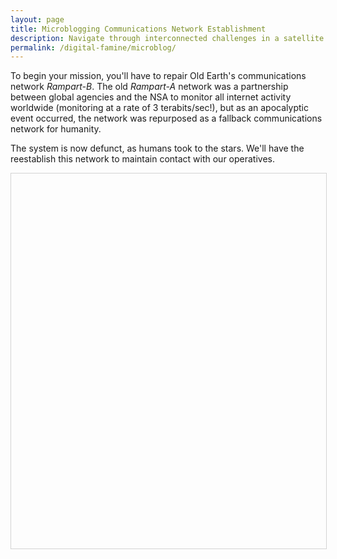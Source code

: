 ```yaml
---
layout: page
title: Microblogging Communications Network Establishment
description: Navigate through interconnected challenges in a satellite communication network
permalink: /digital-famine/microblog/
---
```


To begin your mission, you'll have to repair Old Earth's communications network *Rampart-B*. The old *Rampart-A* network was a partnership between global agencies and the NSA to monitor all internet activity worldwide (monitoring at a rate of 3 terabits/sec!), but as an apocalyptic event occurred, the network was repurposed as a fallback communications network for humanity.

The system is now defunct, as humans took to the stars. We'll have the reestablish this network to maintain contact with our operatives.

<!--Vis Network Style-->
<style type="text/css">
    #comm_network {
        width: 100%;
        height: 600px;
        border: 1px solid lightgray;
    }
</style>

<!--Vis Network Container-->
<div id="comm_network"></div>

<!--Vis Network Dependency-->
<script type="text/javascript" src="https://unpkg.com/vis-network/standalone/umd/vis-network.min.js"></script>

<!--Microblog Communication Network -->
<script>
    // create a network
    var container = document.getElementById('comm_network');

    // create an array with nodes
    var nodes = new vis.DataSet([
        {id: 1, label: 'Node 1', url: '{{ base.siteurl }}/digital-famine/microblog/submodule_1', title: 'Open Node 1'},
        {id: 2, label: 'Node 2', url: '{{ base.siteurl }}/digital-famine/microblog/submodule_2', title: 'Open Node 2'},
        {id: 3, label: 'Node 3', url: '{{ base.siteurl }}/digital-famine/microblog/submodule_3', title: 'Open Node 3'},
        {id: 4, label: 'Node 4', url: '{{ base.siteurl }}/digital-famine/microblog/submodule_4', title: 'Open Node 4'},
        {id: 5, label: 'Node 5', url: '{{ base.siteurl }}/digital-famine/microblog/submodule_5', title: 'Open Node 5'}
    ]);

    // create an array with edges
    var edges = new vis.DataSet([
        {from: 1, to: 3},
        {from: 1, to: 2},
        {from: 2, to: 4},
        {from: 2, to: 5}
    ]);

    // provide the data in the vis format
    var data = {
        nodes: nodes,
        edges: edges
    };
    var options = {
        height: '100%',
        width: '100%',
        nodes: {
            shape: 'circle',
            color: {
                background: 'grey',
                border: 'transparent',
                hover: {
                    background: 'lightgrey',
                    border: 'black'
                }
            },
            size: 25,
            fixed: {
                x: false,
                y: false
            },
            font: {
                color: 'white',
                size: 14,
                face: 'arial'
            }
        },
        edges: {
            color: {
                color: 'white',
                highlight: 'yellow'
            },
            width: 2,
            smooth: {
                type: 'continuous'
            }
        },
        physics: {
            enabled: false
        },
        interaction: {
            hover: true,
            zoomSpeed: 0.5,
            dragNodes: true,
            dragView: true,
            zoomView: true
        },
        layout: {
            improvedLayout: true
        }
    };

    // initialize network
    var network = new vis.Network(container, data, options);

    // fit the network to view all nodes at default zoom
    network.fit();

    // open nods URL on click
    network.on('click', function (params) {
        if (params.nodes.length) {
            var nodeId = params.nodes[0];
            var node = nodes.get(nodeId);
            if (node && node.url) {
                // open in new tab
                window.open(node.url, '_blank');
            }
        }
    });
</script>

